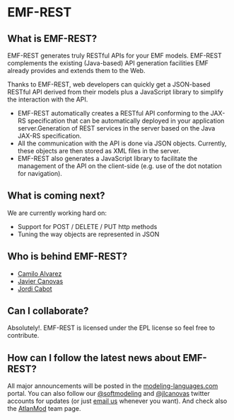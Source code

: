 EMF-REST
========

What is EMF-REST?
-----------------

EMF-REST generates truly RESTful APIs for your EMF models. EMF-REST complements the existing (Java-based) API generation facilities EMF already provides and extends them to the Web.

Thanks to EMF-REST, web developers can quickly get a JSON-based RESTful API derived from their models plus a JavaScript library to simplify the interaction with the API.

* EMF-REST automatically creates a RESTful API conforming to the JAX-RS specification that can be automatically deployed in your application server.Generation of REST services in the server based on the Java JAX-RS specification.
* All the communication with the API is done via JSON objects. Currently, these objects are then stored as XML files in the server.
* EMF-REST also generates a JavaScript library to facilitate the management of the API on the client-side (e.g. use of the dot notation for navigation).

What is coming next?
--------------------

We are currently working hard on:

* Support for POST / DELETE / PUT http methods
* Tuning the way objects are represented in JSON

Who is behind EMF-REST?
-----------------------
* [Camilo Alvarez](http://github.com/cadorca/ "Camilo Alvarez")
* [Javier Canovas](http://github.com/jlcanovas/ "Javier Canovas")
* [Jordi Cabot](http://github.com/jcabot/ "Jordi Cabot")

Can I collaborate?
------------------

Absolutely!. EMF-REST is licensed under the EPL license so feel free to contribute. 

How can I follow the latest news about EMF-REST?
------------------------------------------------

All major announcements will be posted in the [modeling-languages.com](http://modeling-languages.com "modeling-languages.com") portal. You can also follow our [@softmodeling](https://twitter.com/softmodeling "@softmodeling") and [@jlcanovas](https://twitter.com/jlcanovas "@jlcanovas") twitter accounts for updates (or just [email us](mailto:emf-rest@modeling-languages.com "email us") whenever you want). And check also the [AtlanMod](http://www.emn.fr/z-info/atlanmod/index.php/Main_Page "AtlanMod") team page. 
